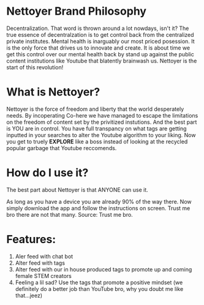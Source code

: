 # Nettoyer Brand Philosophy 
Decentralization. That word is thrown around a lot nowdays, isn't it? The true essence of decentralzation is to get control back from the centralized private institutes. Mental health is inarguably our most priced posession. It is the only force that drives us to innovate and create. It is about time we get this control over our mental health back by stand up against the public content institutions like Youtube that blatently brainwash us. Nettoyer is the start of this revolution! 
# What is Nettoyer?
Nettoyer is the force of freedom and liberty that the world desperately needs. By incoperating Co-here we have managed to escape the limitations on the freedom of content set by the privitized instutions. And the best part is YOU are in control. You have full transpancy on what tags are getting inputted in your searches to alter the Youtube algorithm to your liking. Now you get to truely **EXPLORE** like a boss instead of looking at the recycled popular garbage that Youtube reccomends. 
# How do I use it?
The best part about Nettoyer is that ANYONE can use it.

As long as you have a device you are already 90% of the way there. 
Now simply download the app and follow the instructions on screen. Trust me bro there are not that many. Source: Trust me bro. 
# Features:

1. Aler feed with chat bot
2. Alter feed with tags
3. Alter feed with our in house produced tags to promote up and coming female STEM creators
4. Feeling a lil sad? Use the tags that promote a positive mindset (we definitely do a better job than YouTube bro, why you doubt me like that...jeez)

